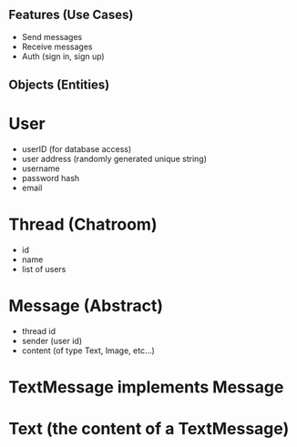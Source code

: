 ## Features (Use Cases)
- Send messages
- Receive messages
- Auth (sign in, sign up)

## Objects (Entities)

# User
- userID (for database access)
- user address (randomly generated unique string)
- username
- password hash
- email

# Thread (Chatroom)
- id
- name
- list of users

# Message (Abstract)
- thread id
- sender (user id)
- content (of type Text, Image, etc...)

# TextMessage implements Message

# Text (the content of a TextMessage)
